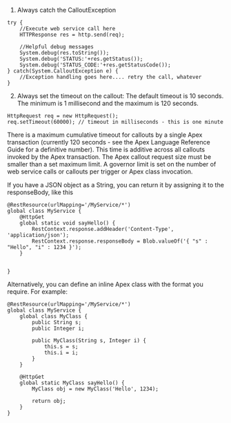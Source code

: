 1. Always catch the CalloutException

```
try {
    //Execute web service call here
    HTTPResponse res = http.send(req);

    //Helpful debug messages
    System.debug(res.toString());
    System.debug('STATUS:'+res.getStatus());
    System.debug('STATUS_CODE:'+res.getStatusCode());
} catch(System.CalloutException e) {
    //Exception handling goes here.... retry the call, whatever
}
```

2. Always set the timeout on the callout:
The default timeout is 10 seconds. The minimum is 1 millisecond and the maximum is 120 seconds.

```
HttpRequest req = new HttpRequest();
req.setTimeout(60000); // timeout in milliseconds - this is one minute
```

There is a maximum cumulative timeout for callouts by a single Apex transaction (currently 120 seconds - see the Apex Language Reference Guide for a definitive number). This time is additive across all callouts invoked by the Apex transaction.
The Apex callout request size must be smaller than a set maximum limit.
A governor limit is set on the number of web service calls or callouts per trigger or Apex class invocation.


If you have a JSON object as a String, you can return it by assigning it to the responseBody, like this

```
@RestResource(urlMapping='/MyService/*')
global class MyService {
    @HttpGet
    global static void sayHello() {
        RestContext.response.addHeader('Content-Type', 'application/json');
        RestContext.response.responseBody = Blob.valueOf('{ "s" : "Hello", "i" : 1234 }');
    }


}

```

Alternatively, you can define an inline Apex class with the format you require. For example:

```
@RestResource(urlMapping='/MyService/*')
global class MyService {
    global class MyClass {
        public String s;
        public Integer i;

        public MyClass(String s, Integer i) {
            this.s = s;
            this.i = i;
        }
    }

    @HttpGet
    global static MyClass sayHello() {
        MyClass obj = new MyClass('Hello', 1234);

        return obj;
    }
}

```
